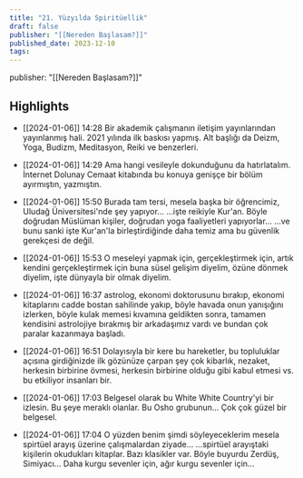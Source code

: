 ```yaml
---
title: "21. Yüzyılda Spiritüellik"
draft: false
publisher: "[[Nereden Başlasam?]]"
published_date: 2023-12-10
tags:
---
```

publisher: "[[Nereden Başlasam?]]"


## Highlights
* [[2024-01-06]] 14:28  Bir akademik çalışmanın iletişim yayınlarından yayınlanmış hali. 2021 yılında ilk baskısı yapmış. Alt başlığı da Deizm, Yoga, Budizm, Meditasyon, Reiki ve benzerleri.

* [[2024-01-06]] 14:29  Ama hangi vesileyle dokunduğunu da hatırlatalım. İnternet Dolunay Cemaat kitabında bu konuya genişçe bir bölüm ayırmıştın, yazmıştın.

* [[2024-01-06]] 15:50  Burada tam tersi, mesela başka bir öğrencimiz, Uludağ Üniversitesi'nde şey yapıyor... ...işte reikiyle Kur'an. Böyle doğrudan Müslüman kişiler, doğrudan yoga faaliyetleri yapıyorlar... ...ve bunu sanki işte Kur'an'la birleştirdiğinde daha temiz ama bu güvenlik gerekçesi de değil.

* [[2024-01-06]] 15:53  O meseleyi yapmak için, gerçekleştirmek için, artık kendini gerçekleştirmek için buna süsel gelişim diyelim, özüne dönmek diyelim, işte dünyayla bir olmak diyelim.

* [[2024-01-06]] 16:37  astrolog, ekonomi doktorusunu bırakıp, ekonomi kitaplarını cadde bostan sahilinde yakıp, böyle havada onun yanışığını izlerken, böyle kulak memesi kıvamına geldikten sonra, tamamen kendisini astrolojiye bırakmış bir arkadaşımız vardı ve bundan çok paralar kazanmaya başladı.

* [[2024-01-06]] 16:51  Dolayısıyla bir kere bu hareketler, bu topluluklar açısına girdiğinizde ilk gözünüze çarpan şey çok kibarlık, nezaket, herkesin birbirine övmesi, herkesin birbirine olduğu gibi kabul etmesi vs. bu etkiliyor insanları bir.

* [[2024-01-06]] 17:03  Belgesel olarak bu White White Country'yi bir izlesin. Bu şeye meraklı olanlar. Bu Osho grubunun... Çok çok güzel bir belgesel.

* [[2024-01-06]] 17:04  O yüzden benim şimdi söyleyeceklerim mesela spirtüel arayış üzerine çalışmalardan ziyade... ...spirtüel arayıştaki kişilerin okudukları kitaplar. Bazı klasikler var. Böyle buyurdu Zerdüş, Simiyacı... Daha kurgu sevenler için, ağır kurgu sevenler için...

